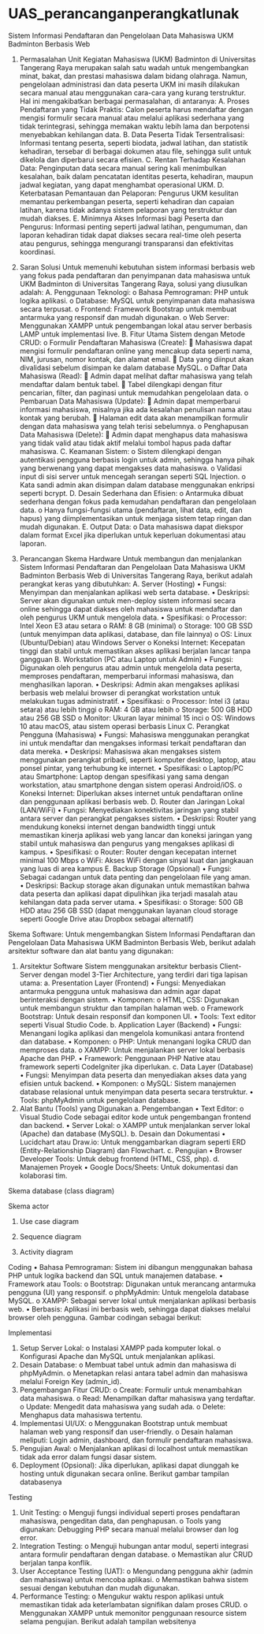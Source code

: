 # UAS_perancanganperangkatlunak
Sistem Informasi Pendaftaran dan Pengelolaan Data Mahasiswa UKM Badminton Berbasis Web

1.	Permasalahan
Unit Kegiatan Mahasiswa (UKM) Badminton di Universitas Tangerang Raya merupakan salah satu wadah untuk mengembangkan minat, bakat, dan prestasi mahasiswa dalam bidang olahraga. Namun, pengelolaan administrasi dan data peserta UKM ini masih dilakukan secara manual atau menggunakan cara-cara yang kurang terstruktur. Hal ini mengakibatkan berbagai permasalahan, di antaranya:
A.	Proses Pendaftaran yang Tidak Praktis:
Calon peserta harus mendaftar dengan mengisi formulir secara manual atau melalui aplikasi sederhana yang tidak terintegrasi, sehingga memakan waktu lebih lama dan berpotensi menyebabkan kehilangan data.
B.	Data Peserta Tidak Tersentralisasi:
Informasi tentang peserta, seperti biodata, jadwal latihan, dan statistik kehadiran, tersebar di berbagai dokumen atau file, sehingga sulit untuk dikelola dan diperbarui secara efisien.
C.	Rentan Terhadap Kesalahan Data:
Penginputan data secara manual sering kali menimbulkan kesalahan, baik dalam pencatatan identitas peserta, kehadiran, maupun jadwal kegiatan, yang dapat menghambat operasional UKM.
D.	Keterbatasan Pemantauan dan Pelaporan:
Pengurus UKM kesulitan memantau perkembangan peserta, seperti kehadiran dan capaian latihan, karena tidak adanya sistem pelaporan yang terstruktur dan mudah diakses.
E.	Minimnya Akses Informasi bagi Peserta dan Pengurus:
Informasi penting seperti jadwal latihan, pengumuman, dan laporan kehadiran tidak dapat diakses secara real-time oleh peserta atau pengurus, sehingga mengurangi transparansi dan efektivitas koordinasi.

2.	Saran Solusi
Untuk memenuhi kebutuhan sistem informasi berbasis web yang fokus pada pendaftaran dan penyimpanan data mahasiswa untuk UKM Badminton di Universitas Tangerang Raya, solusi yang diusulkan adalah:
A.	Penggunaan Teknologi:
o	Bahasa Pemrograman: PHP untuk logika aplikasi.
o	Database: MySQL untuk penyimpanan data mahasiswa secara terpusat.
o	Frontend: Framework Bootstrap untuk membuat antarmuka yang responsif dan mudah digunakan.
o	Web Server: Menggunakan XAMPP untuk pengembangan lokal atau server berbasis LAMP untuk implementasi live.
B.	Fitur Utama Sistem dengan Metode CRUD:
o	Formulir Pendaftaran Mahasiswa (Create):
	Mahasiswa dapat mengisi formulir pendaftaran online yang mencakup data seperti nama, NIM, jurusan, nomor kontak, dan alamat email.
	Data yang diinput akan divalidasi sebelum disimpan ke dalam database MySQL.
o	Daftar Data Mahasiswa (Read):
	Admin dapat melihat daftar mahasiswa yang telah mendaftar dalam bentuk tabel.
	Tabel dilengkapi dengan fitur pencarian, filter, dan paginasi untuk memudahkan pengelolaan data.
o	Pembaruan Data Mahasiswa (Update):
	Admin dapat memperbarui informasi mahasiswa, misalnya jika ada kesalahan penulisan nama atau kontak yang berubah.
	Halaman edit data akan menampilkan formulir dengan data mahasiswa yang telah terisi sebelumnya.
o	Penghapusan Data Mahasiswa (Delete):
	Admin dapat menghapus data mahasiswa yang tidak valid atau tidak aktif melalui tombol hapus pada daftar mahasiswa.
C.	Keamanan Sistem:
o	Sistem dilengkapi dengan autentikasi pengguna berbasis login untuk admin, sehingga hanya pihak yang berwenang yang dapat mengakses data mahasiswa.
o	Validasi input di sisi server untuk mencegah serangan seperti SQL Injection.
o	Kata sandi admin akan disimpan dalam database menggunakan enkripsi seperti bcrypt.
D.	Desain Sederhana dan Efisien:
o	Antarmuka dibuat sederhana dengan fokus pada kemudahan pendaftaran dan pengelolaan data.
o	Hanya fungsi-fungsi utama (pendaftaran, lihat data, edit, dan hapus) yang diimplementasikan untuk menjaga sistem tetap ringan dan mudah digunakan.
E.	Output Data:
o	Data mahasiswa dapat diekspor dalam format Excel jika diperlukan untuk keperluan dokumentasi atau laporan.


3.	Perancangan
Skema Hardware
Untuk membangun dan menjalankan Sistem Informasi Pendaftaran dan Pengelolaan Data Mahasiswa UKM Badminton Berbasis Web di Universitas Tangerang Raya, berikut adalah perangkat keras yang dibutuhkan:
A.	Server (Hosting)
•	Fungsi: Menyimpan dan menjalankan aplikasi web serta database.
•	Deskripsi: Server akan digunakan untuk men-deploy sistem informasi secara online sehingga dapat diakses oleh mahasiswa untuk mendaftar dan oleh pengurus UKM untuk mengelola data.
•	Spesifikasi:
o	Processor: Intel Xeon E3 atau setara
o	RAM: 8 GB (minimal)
o	Storage: 100 GB SSD (untuk menyimpan data aplikasi, database, dan file lainnya)
o	OS: Linux (Ubuntu/Debian) atau Windows Server
o	Koneksi Internet: Kecepatan tinggi dan stabil untuk memastikan akses aplikasi berjalan lancar tanpa gangguan
B.	 Workstation (PC atau Laptop untuk Admin)
•	Fungsi: Digunakan oleh pengurus atau admin untuk mengelola data peserta, memproses pendaftaran, memperbarui informasi mahasiswa, dan menghasilkan laporan.
•	Deskripsi: Admin akan mengakses aplikasi berbasis web melalui browser di perangkat workstation untuk melakukan tugas administratif.
•	Spesifikasi:
o	Processor: Intel i3 (atau setara) atau lebih tinggi
o	RAM: 4 GB atau lebih
o	Storage: 500 GB HDD atau 256 GB SSD
o	Monitor: Ukuran layar minimal 15 inci
o	OS: Windows 10 atau macOS, atau sistem operasi berbasis Linux
C.	 Perangkat Pengguna (Mahasiswa)
•	Fungsi: Mahasiswa menggunakan perangkat ini untuk mendaftar dan mengakses informasi terkait pendaftaran dan data mereka.
•	Deskripsi: Mahasiswa akan mengakses sistem menggunakan perangkat pribadi, seperti komputer desktop, laptop, atau ponsel pintar, yang terhubung ke internet.
•	Spesifikasi:
o	Laptop/PC atau Smartphone: Laptop dengan spesifikasi yang sama dengan workstation, atau smartphone dengan sistem operasi Android/iOS.
o	Koneksi Internet: Diperlukan akses internet untuk pendaftaran online dan penggunaan aplikasi berbasis web.
D.	 Router dan Jaringan Lokal (LAN/WiFi)
•	Fungsi: Menyediakan konektivitas jaringan yang stabil antara server dan perangkat pengakses sistem.
•	Deskripsi: Router yang mendukung koneksi internet dengan bandwidth tinggi untuk memastikan kinerja aplikasi web yang lancar dan koneksi jaringan yang stabil untuk mahasiswa dan pengurus yang mengakses aplikasi di kampus.
•	Spesifikasi:
o	Router: Router dengan kecepatan internet minimal 100 Mbps
o	WiFi: Akses WiFi dengan sinyal kuat dan jangkauan yang luas di area kampus
E.	 Backup Storage (Opsional)
•	Fungsi: Sebagai cadangan untuk data penting dan pengelolaan file yang aman.
•	Deskripsi: Backup storage akan digunakan untuk memastikan bahwa data peserta dan aplikasi dapat dipulihkan jika terjadi masalah atau kehilangan data pada server utama.
•	Spesifikasi:
o	Storage: 500 GB HDD atau 256 GB SSD (dapat menggunakan layanan cloud storage seperti Google Drive atau Dropbox sebagai alternatif)

Skema Software:
Untuk mengembangkan Sistem Informasi Pendaftaran dan Pengelolaan Data Mahasiswa UKM Badminton Berbasis Web, berikut adalah arsitektur software dan alat bantu yang digunakan:
1. Arsitektur Software
Sistem menggunakan arsitektur berbasis Client-Server dengan model 3-Tier Architecture, yang terdiri dari tiga lapisan utama:
a. Presentation Layer (Frontend)
•	Fungsi: Menyediakan antarmuka pengguna untuk mahasiswa dan admin agar dapat berinteraksi dengan sistem.
•	Komponen:
o	HTML, CSS: Digunakan untuk membangun struktur dan tampilan halaman web.
o	Framework Bootstrap: Untuk desain responsif dan komponen UI.
•	Tools: Text editor seperti Visual Studio Code.
b. Application Layer (Backend)
•	Fungsi: Menangani logika aplikasi dan mengelola komunikasi antara frontend dan database.
•	Komponen:
o	PHP: Untuk menangani logika CRUD dan memproses data.
o	XAMPP: Untuk menjalankan server lokal berbasis Apache dan PHP.
•	Framework: Penggunaan PHP Native atau framework seperti CodeIgniter jika diperlukan.
c. Data Layer (Database)
•	Fungsi: Menyimpan data peserta dan menyediakan akses data yang efisien untuk backend.
•	Komponen:
o	MySQL: Sistem manajemen database relasional untuk menyimpan data peserta secara terstruktur.
•	Tools: phpMyAdmin untuk pengelolaan database.
2. Alat Bantu (Tools) yang Digunakan
a. Pengembangan
•	Text Editor:
o	Visual Studio Code sebagai editor kode untuk pengembangan frontend dan backend.
•	Server Lokal:
o	XAMPP untuk menjalankan server lokal (Apache) dan database (MySQL).
b. Desain dan Dokumentasi
•	Lucidchart atau Draw.io: Untuk menggambarkan diagram seperti ERD (Entity-Relationship Diagram) dan Flowchart.
c. Pengujian
•	Browser Developer Tools: Untuk debug frontend (HTML, CSS, php).
d. Manajemen Proyek
•	Google Docs/Sheets: Untuk dokumentasi dan kolaborasi tim.


Skema database (class diagram)

Skema actor
1.	Use case diagram

2.	Sequence diagram

3.	Activity diagram

Coding
•	Bahasa Pemrograman:
Sistem ini dibangun menggunakan bahasa PHP untuk logika backend dan SQL untuk manajemen database.
•	Framework atau Tools: 
o	Bootstrap: Digunakan untuk merancang antarmuka pengguna (UI) yang responsif.
o	phpMyAdmin: Untuk mengelola database MySQL.
o	XAMPP: Sebagai server lokal untuk menjalankan aplikasi berbasis web.
•	Berbasis:
Aplikasi ini berbasis web, sehingga dapat diakses melalui browser oleh pengguna.
Gambar codingan sebagai berikut:
 
Implementasi
1.	Setup Server Lokal:
o	Instalasi XAMPP pada komputer lokal.
o	Konfigurasi Apache dan MySQL untuk menjalankan aplikasi.
2.	Desain Database:
o	Membuat tabel untuk admin dan mahasiswa di phpMyAdmin.
o	Menetapkan relasi antara tabel admin dan mahasiswa melalui Foreign Key (admin_id).
3.	Pengembangan Fitur CRUD:
o	Create: Formulir untuk menambahkan data mahasiswa.
o	Read: Menampilkan daftar mahasiswa yang terdaftar.
o	Update: Mengedit data mahasiswa yang sudah ada.
o	Delete: Menghapus data mahasiswa tertentu.
4.	Implementasi UI/UX:
o	Menggunakan Bootstrap untuk membuat halaman web yang responsif dan user-friendly.
o	Desain halaman meliputi: Login admin, dashboard, dan formulir pendaftaran mahasiswa.
5.	Pengujian Awal:
o	Menjalankan aplikasi di localhost untuk memastikan tidak ada error dalam fungsi dasar sistem.
6.	Deployment (Opsional):
Jika diperlukan, aplikasi dapat diunggah ke hosting untuk digunakan secara online.
Berikut gambar tampilan databasenya
 
Testing
1.	Unit Testing:
o	Menguji fungsi individual seperti proses pendaftaran mahasiswa, pengeditan data, dan penghapusan.
o	Tools yang digunakan: Debugging PHP secara manual melalui browser dan log error.
2.	Integration Testing:
o	Menguji hubungan antar modul, seperti integrasi antara formulir pendaftaran dengan database.
o	Memastikan alur CRUD berjalan tanpa konflik.
3.	User Acceptance Testing (UAT):
o	Mengundang pengguna akhir (admin dan mahasiswa) untuk mencoba aplikasi.
o	Memastikan bahwa sistem sesuai dengan kebutuhan dan mudah digunakan.
4.	Performance Testing:
o	Mengukur waktu respon aplikasi untuk memastikan tidak ada keterlambatan signifikan dalam proses CRUD.
o	Menggunakan XAMPP untuk memonitor penggunaan resource sistem selama pengujian.
Berikut adalah tampilan websitenya
 
